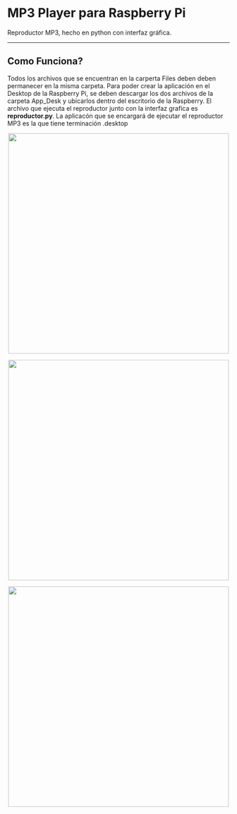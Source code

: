 # MP3 Player para Raspberry Pi
Reproductor MP3, hecho en python con interfaz gráfica.

------------
## Como Funciona?
Todos los archivos que se encuentran en la carperta Files deben deben permanecer en la misma carpeta.
Para poder crear la aplicación en el Desktop de la Raspberry Pi, se deben descargar los dos archivos de la carpeta App_Desk y ubicarlos dentro del escritorio de la Raspberry.
El archivo que ejecuta el reproductor junto con la interfaz grafica es **reproductor.py**.
La aplicacón que se encargará de ejecutar el reproductor MP3 es la que tiene terminación .desktop


<p align="center">
<img src="https://user-images.githubusercontent.com/70683976/119211658-1c16d680-ba79-11eb-9339-39c4bb1ebc7f.png" width="500">
</p>
<p align="center">
<img src="https://user-images.githubusercontent.com/70683976/119212115-f8a15b00-ba7b-11eb-963d-cf7e1939a1df.png" width="500">
</p>
<p align="center">
<img src="https://user-images.githubusercontent.com/70683976/119212137-0eaf1b80-ba7c-11eb-8dfb-03ca0893053d.png" width="500">
</p>
